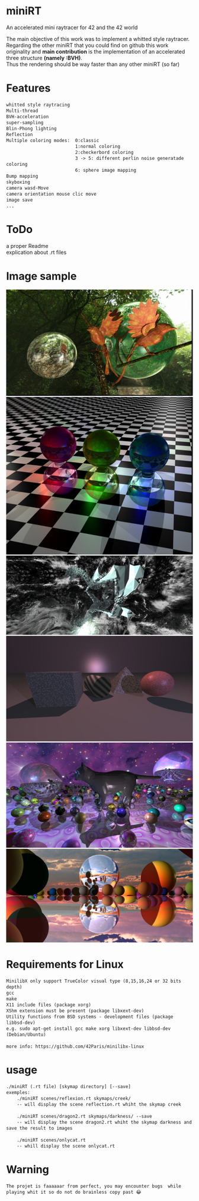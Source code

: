 # miniRT
An accelerated mini raytracer for 42 and the 42 world

The main objective of this work was to implement a whitted style raytracer.  
Regarding the other miniRT that you could find on github this work originality and **main contribution** is the implementation of an accelerated three structure **(namely :BVH)**.  
Thus the rendering should be way faster than any other miniRT (so far)   
# Features
    whitted style raytracing
    Multi-thread
    BVH-acceleration
    super-sampling
    Blin-Phong lighting
    Reflection
    Multiple coloring modes:  0:classic 
                              1:normal coloring 
                              2:checkerbord coloring 
                              3 -> 5: different perlin noise generatade coloring
                              6: sphere image mapping
    Bump mapping
    skyboxing
    camera wasd-Move
    camera orientation mouse clic move
    image save
    ...

# ToDo
  a proper Readme  
  explication about .rt files  
# Image sample

![alt text](https://github.com/LesChats/miniRT/blob/master/images/birds.jpg)
![alt text](https://github.com/LesChats/miniRT/blob/master/images/reflexion.jpg)
![alt text](https://github.com/LesChats/miniRT/blob/master/images/dragon.jpg)
![alt text](https://github.com/LesChats/miniRT/blob/master/images/coumponds.jpg)
![alt text](https://github.com/LesChats/miniRT/blob/master/images/cat.jpg)
![alt text](https://github.com/LesChats/miniRT/blob/master/images/test.jpg)

# Requirements for Linux

    MinilibX only support TrueColor visual type (8,15,16,24 or 32 bits depth)
    gcc
    make
    X11 include files (package xorg)
    XShm extension must be present (package libxext-dev)
    Utility functions from BSD systems - development files (package libbsd-dev)
    e.g. sudo apt-get install gcc make xorg libxext-dev libbsd-dev (Debian/Ubuntu)
    
    more info: https://github.com/42Paris/minilibx-linux
  
# usage
    ./miniRT (.rt file) [skymap directory] [--save]
    exemples:
        ./miniRT scenes/reflexion.rt skymaps/creek/
        -- will display the scene reflection.rt whiht the skymap creek
      
        ./miniRT scenes/dragon2.rt skymaps/darkness/ --save
        -- will display the scene dragon2.rt whiht the skymap darkness and save the result to images

        ./miniRT scenes/onlycat.rt
        -- whill display the scene onlycat.rt

# Warning
    
    The projet is faaaaaar from perfect, you may encounter bugs  while playing whit it so do not do brainless copy past 😂

